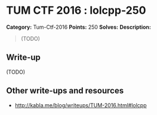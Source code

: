 # TUM CTF 2016 : lolcpp-250

**Category:** Tum-Ctf-2016
**Points:** 250
**Solves:**
**Description:**

> (TODO)

## Write-up

(TODO)

## Other write-ups and resources

* http://kabla.me/blog/writeups/TUM-2016.html#lolcpp
